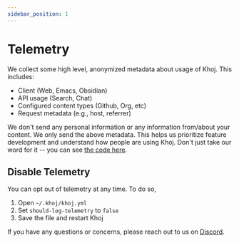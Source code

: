 ```yaml
---
sidebar_position: 1
---
```


# Telemetry

We collect some high level, anonymized metadata about usage of Khoj. This includes:
- Client (Web, Emacs, Obsidian)
- API usage (Search, Chat)
- Configured content types (Github, Org, etc)
- Request metadata (e.g., host, referrer)

We don't send any personal information or any information from/about your content. We only send the above metadata. This helps us prioritize feature development and understand how people are using Khoj. Don't just take our word for it -- you can see [the code here](https://github.com/khoj-ai/khoj/tree/master/src/telemetry).

## Disable Telemetry

You can opt out of telemetry at any time. To do so,
1. Open `~/.khoj/khoj.yml`
2. Set `should-log-telemetry` to `false`
3. Save the file and restart Khoj

If you have any questions or concerns, please reach out to us on [Discord](https://discord.gg/BDgyabRM6e).
